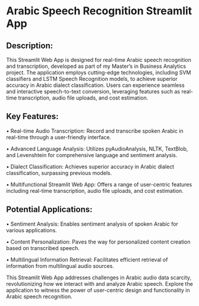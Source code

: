 # Arabic Speech Recognition Streamlit App

## Description:

This Streamlit Web App is designed for real-time Arabic speech recognition and transcription, developed as part of my Master’s in Business Analytics project. The application employs cutting-edge technologies, including SVM classifiers and LSTM Speech Recognition models, to achieve superior accuracy in Arabic dialect classification. Users can experience seamless and interactive speech-to-text conversion, leveraging features such as real-time transcription, audio file uploads, and cost estimation.

## Key Features:

• Real-time Audio Transcription: Record and transcribe spoken Arabic in real-time through a user-friendly interface.

• Advanced Language Analysis: Utilizes pyAudioAnalysis, NLTK, TextBlob, and Levenshtein for comprehensive language and sentiment analysis.

• Dialect Classification: Achieves superior accuracy in Arabic dialect classification, surpassing previous models.

• Multifunctional Streamlit Web App: Offers a range of user-centric features including real-time transcription, audio file uploads, and cost estimation.

## Potential Applications:

• Sentiment Analysis: Enables sentiment analysis of spoken Arabic for various applications.

• Content Personalization: Paves the way for personalized content creation based on transcribed speech.

• Multilingual Information Retrieval: Facilitates efficient retrieval of information from multilingual audio sources.

This Streamlit Web App addresses challenges in Arabic audio data scarcity, revolutionizing how we interact with and analyze Arabic speech. Explore the application to witness the power of user-centric design and functionality in Arabic speech recognition.
